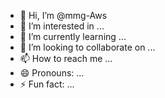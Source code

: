 - 👋 Hi, I’m @mmg-Aws
- 👀 I’m interested in ...
- 🌱 I’m currently learning ...
- 💞️ I’m looking to collaborate on ...
- 📫 How to reach me ...
- 😄 Pronouns: ...
- ⚡ Fun fact: ...

<!---
mmg-Aws/mmg-Aws is a ✨ special ✨ repository because its `README.md` (this file) appears on your GitHub profile.
You can click the Preview link to take a look at your changes.
--->
